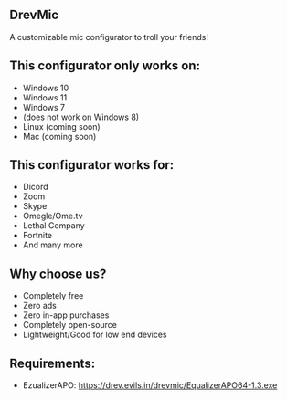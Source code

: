 ## DrevMic
A customizable mic configurator to troll your friends!

## This configurator only works on:
- Windows 10
- Windows 11
- Windows 7
- (does not work on Windows 8)
- Linux (coming soon)
- Mac (coming soon)

## This configurator works for:
- Dicord
- Zoom
- Skype
- Omegle/Ome.tv
- Lethal Company
- Fortnite
- And many more

## Why choose us?
- Completely free
- Zero ads
- Zero in-app purchases
- Completely open-source
- Lightweight/Good for low end devices

## Requirements:
- EzualizerAPO: https://drev.evils.in/drevmic/EqualizerAPO64-1.3.exe
